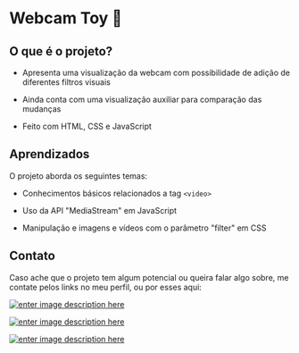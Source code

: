 # Webcam Toy 📸

## O que é o projeto?

- Apresenta uma visualização da webcam com possibilidade de adição de diferentes filtros visuais

- Ainda conta com uma visualização auxiliar para comparação das mudanças

- Feito com HTML, CSS e JavaScript

## Aprendizados

O projeto aborda os seguintes temas:

- Conhecimentos básicos relacionados a tag `<video>`

- Uso da API  "MediaStream" em JavaScript

- Manipulação e imagens e vídeos com o parâmetro "filter" em CSS

## Contato

Caso ache que o projeto tem algum potencial ou queira falar algo sobre, me contate pelos links no meu perfil, ou por esses aqui:

<a  href="https://www.linkedin.com/in/nathanguimaraes/">![enter image description here](https://img.shields.io/badge/-Nathan_Guimarães-blue?style=for-the-badge&logo=linkedin)</a>

<a  href="mailto:nathanhguimaraes@gmail.com">![enter image description here](https://img.shields.io/badge/-nathanhguimaraes@gmail.com-pink?style=for-the-badge&logo=gmail)</a>

<a  href="https://beacons.ai/nathanhgo">![enter image description here](https://img.shields.io/badge/-outros_links-blue?style=for-the-badge&logo=linktree)</a>